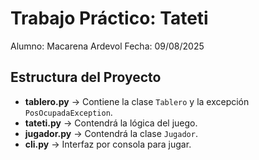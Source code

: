 # Trabajo Práctico: Tateti

Alumno: Macarena Ardevol 
Fecha: 09/08/2025

## Estructura del Proyecto
- **tablero.py** → Contiene la clase `Tablero` y la excepción `PosOcupadaException`.
- **tateti.py** → Contendrá la lógica del juego.
- **jugador.py** → Contendrá la clase `Jugador`.
- **cli.py** → Interfaz por consola para jugar.
